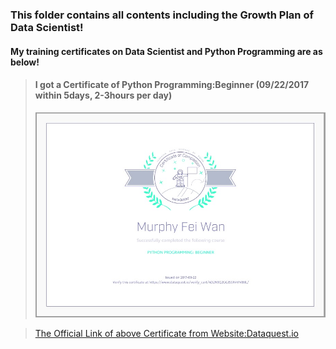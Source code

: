 ### This folder contains all contents including the Growth Plan of Data Scientist!

#### My training certificates on Data Scientist and Python Programming are as below!

>#### I got a Certificate of Python Programming:Beginner (09/22/2017 within 5days, 2-3hours per day)
>![09/22/2017 Certificate of Python Programming:Beginner!](https://github.com/MurphyWan/Data_Scientist/blob/master/DataScientistCourse/Certificate/certificate_Python_beginner.jpg)

>[The Official Link of above Certificate from Website:Dataquest.io](https://www.dataquest.io/view_cert/4D2N9Q2GG3S5X4VIVB8L/)
